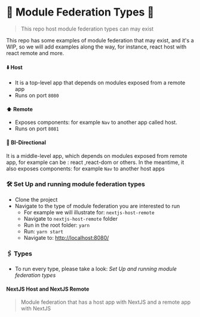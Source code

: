 # 🧰 Module Federation Types 🧰

> This repo host module federation types can may exist

This repo has some examples of module federation that may exist, and it's a WIP, so we will add examples along the way, for instance, react host with react remote and more.

#### ⬇️ Host
- It is a top-level app that depends on modules exposed from a remote app 
- Runs on port `8080`

#### ⬆️ Remote
- Exposes components: for example `Nav` to another app called host.
- Runs on port `8081`

#### 🔄 BI-Directional
It is a middle-level app, which depends on modules exposed from remote app, for example can be : react ,react-dom or others. In the meantime, it also exposes components: for example `Nav` to another host apps 

### 🛠️ Set Up and running module federation types
- Clone the project
- Navigate to the type of module federation you are interested to run
  - For example we will illustrate for: `nextjs-host-remote` 
  - Navigate to `nextjs-host-remote` folder
  - Run in the root folder: `yarn`
  - Run: `yarn start`
  - Navigate to: [http://localhost:8080/](http://localhost:8080/)



### 🖇️ Types
- To run every type, please take a look: *Set Up and running module federation types* 
#### NextJS Host and NextJS Remote
> Module federation that has a host app with NextJS and a remote app with NextJS